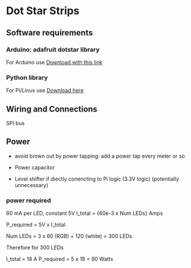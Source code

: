 # Dot Star Strips

## Software requirements
### Arduino: adafruit dotstar library
For Arduino use
[Download with this link](https://github.com/adafruit/Adafruit_DotStar/archive/master.zip)

### Python library
For Pi/Linux use
[Download here](https://github.com/adafruit/Adafruit_DotStar_Pi/archive/master.zip)


## Wiring and Connections
SPI bus

## Power
- avoid brown out by power tapping:
  add a power tap every meter or so

- Power capacitor

- Level shifter if diectly conencting to Pi logic (3.3V logic) (potentially unnecessary)
### power required
60 mA per LED, constant 5V
I_total = {60e-3 x Num LEDs} Amps

P_required = 5V x I_total.

Num LEDs = 3 x 60 (RGB) + 120 (white)
         = 300 LEDs

Therefore for 300 LEDs

I_total = 18 A
P_required = 5 x 18 = 90 Watts
